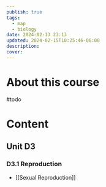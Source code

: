```yaml
---
publish: true
tags:
  - map
  - biology
date: 2024-02-13 23:13
updated: 2024-02-15T10:25:46-06:00
description: 
cover: 
---
```


# About this course
#todo 

# Content

## Unit D3
### D3.1 Reproduction
- [[Sexual Reproduction]]